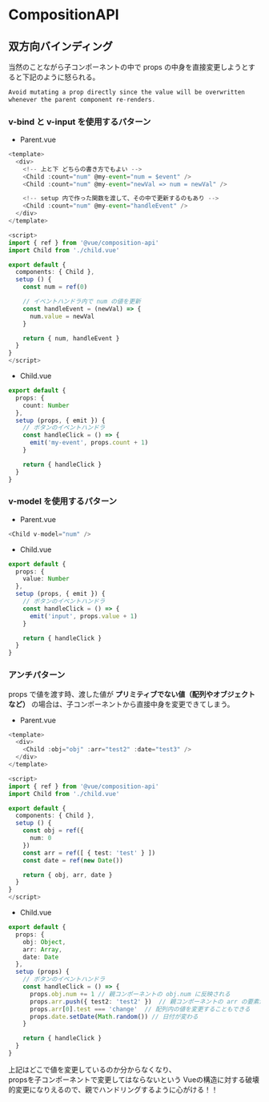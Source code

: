 # CompositionAPI
## 双方向バインディング

当然のことながら子コンポーネントの中で props の中身を直接変更しようとすると下記のように怒られる。  

<!--rehype:style=color: red;-->
```ts
Avoid mutating a prop directly since the value will be overwritten
whenever the parent component re-renders.
```

### v-bind と v-input を使用するパターン

- Parent.vue

```ts
<template>
  <div>
    <!-- 上と下 どちらの書き方でもよい -->
    <Child :count="num" @my-event="num = $event" />
    <Child :count="num" @my-event="newVal => num = newVal" />

    <!-- setup 内で作った関数を渡して、その中で更新するのもあり -->
    <Child :count="num" @my-event="handleEvent" />
  </div>
</template>

<script>
import { ref } from '@vue/composition-api'
import Child from './child.vue'

export default {
  components: { Child },
  setup () {
    const num = ref(0)

    // イベントハンドラ内で num の値を更新
    const handleEvent = (newVal) => {
      num.value = newVal
    }

    return { num, handleEvent }
  }
}
</script>
```

- Child.vue

```ts
export default {
  props: {
    count: Number
  },
  setup (props, { emit }) {
    // ボタンのイベントハンドラ
    const handleClick = () => {
      emit('my-event', props.count + 1)
    }

    return { handleClick }
  }
}

```

### v-model を使用するパターン

- Parent.vue

```ts
<Child v-model="num" />
```

- Child.vue

```ts
export default {
  props: {
    value: Number
  },
  setup (props, { emit }) {
    // ボタンのイベントハンドラ
    const handleClick = () => {
      emit('input', props.value + 1)
    }

    return { handleClick }
  }
}

```

### アンチパターン

props で値を渡す時、渡した値が
**プリミティブでない値（配列やオブジェクトなど）** の場合は、子コンポーネントから直接中身を変更できてしまう。

- Parent.vue

```ts
<template>
  <div>
    <Child :obj="obj" :arr="test2" :date="test3" />
  </div>
</template>

<script>
import { ref } from '@vue/composition-api'
import Child from './child.vue'

export default {
  components: { Child },
  setup () {
    const obj = ref({
      num: 0
    })
    const arr = ref([ { test: 'test' } ])
    const date = ref(new Date())

    return { obj, arr, date }
  }
}
</script>
```

- Child.vue

```ts
export default {
  props: {
    obj: Object,
    arr: Array,
    date: Date
  },
  setup (props) {
    // ボタンのイベントハンドラ
    const handleClick = () => {
      props.obj.num += 1 // 親コンポーネントの obj.num に反映される
      props.arr.push({ test2: 'test2' })  // 親コンポーネントの arr の要素が増加する
      props.arr[0].test === 'change'  // 配列内の値を変更することもできる
      props.date.setDate(Math.random()) // 日付が変わる
    }

    return { handleClick }
  }
}
```

上記はどこで値を変更しているのか分からなくなり、  
propsを子コンポーネントで変更してはならないという Vueの構造に対する破壊的変更になりえるので、親でハンドリングするように心がける！！  


